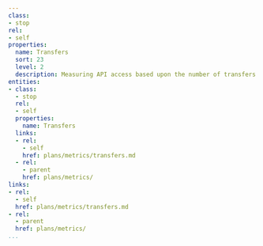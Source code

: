 ```yaml
---
class:
- stop
rel:
- self
properties:
  name: Transfers
  sort: 23
  level: 2
  description: Measuring API access based upon the number of transfers that are executed.
entities:
- class:
  - stop
  rel:
  - self
  properties:
    name: Transfers
  links:
  - rel:
    - self
    href: plans/metrics/transfers.md
  - rel:
    - parent
    href: plans/metrics/
links:
- rel:
  - self
  href: plans/metrics/transfers.md
- rel:
  - parent
  href: plans/metrics/
...
```

